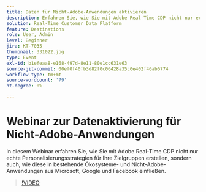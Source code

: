 ```yaml
---
title: Daten für Nicht-Adobe-Anwendungen aktivieren
description: Erfahren Sie, wie Sie mit Adobe Real-Time CDP nicht nur echte Personalisierungsstrategien für Ihre Zielgruppen erstellen, sondern auch, wie diese in Ihre bestehenden Ökosystem- und Nicht-Adobe-Anwendungen aus Microsoft, Google und Facebook einfließen.
solution: Real-Time Customer Data Platform
feature: Destinations
role: User, Admin
level: Beginner
jira: KT-7035
thumbnail: 331022.jpg
type: Event
exl-id: b1efeaa8-e168-497d-8e11-80e1cc631e63
source-git-commit: 00ef0f40fb3d82f0c06428a35c0e402f46ab6774
workflow-type: tm+mt
source-wordcount: '79'
ht-degree: 0%

---
```


# Webinar zur Datenaktivierung für Nicht-Adobe-Anwendungen

In diesem Webinar erfahren Sie, wie Sie mit Adobe Real-Time CDP nicht nur echte Personalisierungsstrategien für Ihre Zielgruppen erstellen, sondern auch, wie diese in bestehende Ökosysteme- und Nicht-Adobe-Anwendungen aus Microsoft, Google und Facebook einfließen.

>[!VIDEO](https://video.tv.adobe.com/v/331022/?learn=on)


